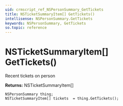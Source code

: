 ```yaml
---
uid: crmscript_ref_NSPersonSummary_GetTickets
title: NSTicketSummaryItem[] GetTickets()
intellisense: NSPersonSummary.GetTickets
keywords: NSPersonSummary, GetTickets
so.topic: reference
---
```


# NSTicketSummaryItem[] GetTickets()

Recent tickets on person

**Returns:** NSTicketSummaryItem[]

```crmscript
NSPersonSummary thing;
NSTicketSummaryItem[] tickets  = thing.GetTickets();
```

